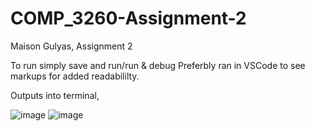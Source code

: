 # COMP_3260-Assignment-2
Maison Gulyas, Assignment 2

To run simply save and run/run & debug
Preferbly ran in VSCode to see markups for added readabililty. 

Outputs into terminal,


![image](https://github.com/user-attachments/assets/1187823c-b55b-48ce-9b10-fb216bd615d1)
![image](https://github.com/user-attachments/assets/6bd15e3a-6c4f-4a3f-91f4-df27dafb9805)


